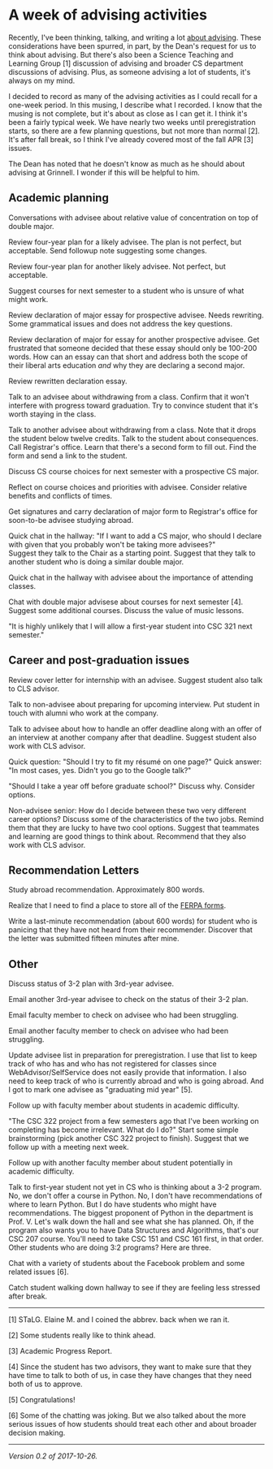 A week of advising activities
=============================

Recently, I've been thinking, talking, and writing a lot [about
advising](advising-at-grinnell).  These considerations have been spurred,
in part, by the Dean's request for us to think about advising.  But there's
also been a Science Teaching and Learning Group [1] discussion of advising and
broader CS department discussions of advising.  Plus, as someone advising
a lot of students, it's always on my mind. 

I decided to record as many of the advising activities as I could recall
for a one-week period.  In this musing, I describe what I recorded.
I know that the musing is not complete, but it's about as close as I
can get it.  I think it's been a fairly typical week.  We have nearly
two weeks until preregistration starts, so there are a few planning
questions, but not more than normal [2].  It's after fall break, so I
think I've already covered most of the fall APR [3] issues.

The Dean has noted that he doesn't know as much as he should about advising
at Grinnell.  I wonder if this will be helpful to him.

Academic planning
-----------------

Conversations with advisee about relative value of concentration on top of
double major.

Review four-year plan for a likely advisee.  The plan is not perfect, 
but acceptable.  Send followup note suggesting some changes.

Review four-year plan for another likely advisee.  Not perfect, but
acceptable.

Suggest courses for next semester to a student who is unsure of what
might work.

Review declaration of major essay for prospective advisee.  Needs
rewriting.  Some grammatical issues and does not address the key
questions.

Review declaration of major for essay for another prospective advisee.
Get frustrated that someone decided that these essay should only be
100-200 words.  How can an essay can that short and address both the
scope of their liberal arts education *and* why they are declaring a second
major.

Review rewritten declaration essay.

Talk to an advisee about withdrawing from a class.  Confirm that it won't
interfere with progress toward graduation.  Try to convince student that 
it's worth staying in the class.

Talk to another advisee about withdrawing from a class.  Note that it
drops the student below twelve credits.  Talk to the student about
consequences.  Call Registrar's office.  Learn that there's a second
form to fill out.  Find the form and send a link to the student.

Discuss CS course choices for next semester with a prospective CS major.

Reflect on course choices and priorities with advisee.  Consider relative
benefits and conflicts of times.

Get signatures and carry declaration of major form to Registrar's office
for soon-to-be advisee studying abroad.

Quick chat in the hallway: "If I want to add a CS major, who should
I declare with given that you probably won't be taking more advisees?"  
Suggest they talk to the Chair as a starting point.  Suggest that they
talk to another student who is doing a similar double major.

Quick chat in the hallway with advisee about the importance of attending
classes.

Chat with double major advisese about courses for next semester [4].
Suggest some additional courses.  Discuss the value of music lessons.

"It is highly unlikely that I will allow a first-year student into CSC
321 next semester."

Career and post-graduation issues
---------------------------------

Review cover letter for internship with an advisee.  Suggest student also
talk to CLS advisor.

Talk to non-advisee about preparing for upcoming interview.  Put student in
touch with alumni who work at the company.

Talk to advisee about how to handle an offer deadline along with an offer
of an interview at another company after that deadline.  Suggest student
also work with CLS advisor.

Quick question: "Should I try to fit my résumé on one page?"  Quick answer:
"In most cases, yes.  Didn't you go to the Google talk?"

"Should I take a year off before graduate school?"  Discuss why.  Consider
options.

Non-advisee senior: How do I decide between these two very different
career options?  Discuss some of the characteristics of the two jobs.
Remind them that they are lucky to have two cool options.  Suggest that
teammates and learning are good things to think about.  Recommend that
they also work with CLS advisor.

Recommendation Letters
----------------------

Study abroad recommendation.  Approximately 800 words.

Realize that I need to find a place to store all of the 
[FERPA forms](http://www.grinnell.edu/sites/default/files/documents/FERPA%20Authorization%20for%20Reference%20or%20Recommendation.pdf).

Write a last-minute recommendation (about 600 words) for student who is
panicing that they have not heard from their recommender.  Discover that
the letter was submitted fifteen minutes after mine.

Other
-----

Discuss status of 3-2 plan with 3rd-year advisee.

Email another 3rd-year advisee to check on the status of their 3-2 plan.

Email faculty member to check on advisee who had been struggling.

Email another faculty member to check on advisee who had been struggling.

Update advisee list in preparation for preregistration.  I use that list
to keep track of who has and who has not registered for classes since
WebAdvisor/SelfService does not easily provide that information.  I also
need to keep track of who is currently abroad and who is going abroad.
And I got to mark one advisee as "graduating mid year" [5].

Follow up with faculty member about students in academic difficulty.

"The CSC 322 project from a few semesters ago that I've been working on
completing has become irrelevant.  What do I do?"  Start some simple
brainstorming (pick another CSC 322 project to finish).  Suggest that
we follow up with a meeting next week.

Follow up with another faculty member about student potentially in
academic difficulty.

Talk to first-year student not yet in CS who is thinking about a 3-2
program.  No, we don't offer a course in Python.  No, I don't have
recommendations of where to learn Python.  But I do have students who
might have recommendations.  The biggest proponent of Python in the
department is Prof. V.  Let's walk down the hall and see what she has
planned.  Oh, if the program also wants you to have Data Structures and
Algorithms, that's our CSC 207 course.  You'll need to take CSC 151 and
CSC 161 first, in that order.  Other students who are doing 3:2 programs?
Here are three.

Chat with a variety of students about the Facebook problem and some
related issues [6].

Catch student walking down hallway to see if they are feeling less 
stressed after break.

---

[1] STaLG.  Elaine M. and I coined the abbrev. back when we ran it.

[2] Some students really like to think ahead.

[3] Academic Progress Report.

[4] Since the student has two advisors, they want to make sure that they have
time to talk to both of us, in case they have changes that they need both
of us to approve.

[5] Congratulations!

[6] Some of the chatting was joking.  But we also talked about the more
serious issues of how students should treat each other and about broader
decision making.

---

*Version 0.2 of 2017-10-26.*
